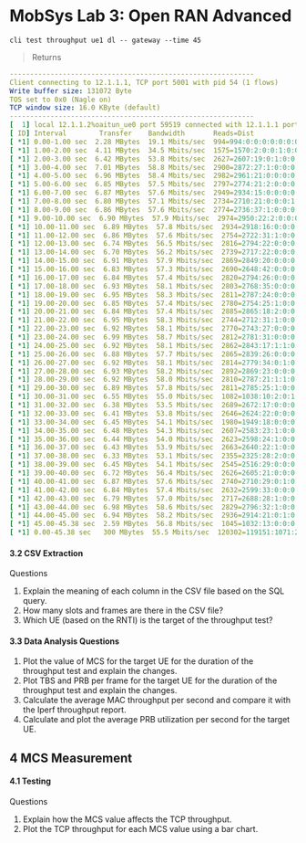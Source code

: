 # MobSys Lab 3: Open RAN Advanced


```
cli test throughput ue1 dl -- gateway --time 45
```
> Returns
```yaml
------------------------------------------------------------
Client connecting to 12.1.1.1, TCP port 5001 with pid 54 (1 flows)
Write buffer size: 131072 Byte
TOS set to 0x0 (Nagle on)
TCP window size: 16.0 KByte (default)
------------------------------------------------------------
[  1] local 12.1.1.2%oaitun_ue0 port 59519 connected with 12.1.1.1 port 5001 (reverse) (sock=3) on 2023-12-06 14:36:04.890 (UTC)
[ ID] Interval        Transfer    Bandwidth       Reads=Dist
[ *1] 0.00-1.00 sec  2.28 MBytes  19.1 Mbits/sec  994=994:0:0:0:0:0:0:0
[ *1] 1.00-2.00 sec  4.11 MBytes  34.5 Mbits/sec  1575=1570:2:0:0:1:0:0:2
[ *1] 2.00-3.00 sec  6.42 MBytes  53.8 Mbits/sec  2627=2607:19:0:1:0:0:0:0
[ *1] 3.00-4.00 sec  7.01 MBytes  58.8 Mbits/sec  2900=2872:27:1:0:0:0:0:0
[ *1] 4.00-5.00 sec  6.96 MBytes  58.4 Mbits/sec  2982=2961:21:0:0:0:0:0:0
[ *1] 5.00-6.00 sec  6.85 MBytes  57.5 Mbits/sec  2797=2774:21:2:0:0:0:0:0
[ *1] 6.00-7.00 sec  6.87 MBytes  57.6 Mbits/sec  2949=2934:15:0:0:0:0:0:0
[ *1] 7.00-8.00 sec  6.80 MBytes  57.1 Mbits/sec  2734=2710:21:0:0:0:1:0:2
[ *1] 8.00-9.00 sec  6.86 MBytes  57.6 Mbits/sec  2774=2736:37:1:0:0:0:0:0
[ *1] 9.00-10.00 sec  6.90 MBytes  57.9 Mbits/sec  2974=2950:22:2:0:0:0:0:0
[ *1] 10.00-11.00 sec  6.89 MBytes  57.8 Mbits/sec  2934=2918:16:0:0:0:0:0:0
[ *1] 11.00-12.00 sec  6.86 MBytes  57.6 Mbits/sec  2754=2722:31:1:0:0:0:0:0
[ *1] 12.00-13.00 sec  6.74 MBytes  56.5 Mbits/sec  2816=2794:22:0:0:0:0:0:0
[ *1] 13.00-14.00 sec  6.70 MBytes  56.2 Mbits/sec  2739=2717:22:0:0:0:0:0:0
[ *1] 14.00-15.00 sec  6.91 MBytes  57.9 Mbits/sec  2869=2849:20:0:0:0:0:0:0
[ *1] 15.00-16.00 sec  6.83 MBytes  57.3 Mbits/sec  2690=2648:42:0:0:0:0:0:0
[ *1] 16.00-17.00 sec  6.84 MBytes  57.4 Mbits/sec  2820=2794:26:0:0:0:0:0:0
[ *1] 17.00-18.00 sec  6.93 MBytes  58.1 Mbits/sec  2803=2768:35:0:0:0:0:0:0
[ *1] 18.00-19.00 sec  6.95 MBytes  58.3 Mbits/sec  2811=2787:24:0:0:0:0:0:0
[ *1] 19.00-20.00 sec  6.85 MBytes  57.4 Mbits/sec  2780=2754:25:1:0:0:0:0:0
[ *1] 20.00-21.00 sec  6.84 MBytes  57.4 Mbits/sec  2885=2865:18:2:0:0:0:0:0
[ *1] 21.00-22.00 sec  6.95 MBytes  58.3 Mbits/sec  2744=2712:31:1:0:0:0:0:0
[ *1] 22.00-23.00 sec  6.92 MBytes  58.1 Mbits/sec  2770=2743:27:0:0:0:0:0:0
[ *1] 23.00-24.00 sec  6.99 MBytes  58.7 Mbits/sec  2812=2781:31:0:0:0:0:0:0
[ *1] 24.00-25.00 sec  6.92 MBytes  58.1 Mbits/sec  2862=2843:17:1:1:0:0:0:0
[ *1] 25.00-26.00 sec  6.88 MBytes  57.7 Mbits/sec  2865=2839:26:0:0:0:0:0:0
[ *1] 26.00-27.00 sec  6.92 MBytes  58.1 Mbits/sec  2814=2779:34:0:1:0:0:0:0
[ *1] 27.00-28.00 sec  6.93 MBytes  58.2 Mbits/sec  2892=2869:23:0:0:0:0:0:0
[ *1] 28.00-29.00 sec  6.92 MBytes  58.0 Mbits/sec  2810=2787:21:1:1:0:0:0:0
[ *1] 29.00-30.00 sec  6.89 MBytes  57.8 Mbits/sec  2811=2785:25:1:0:0:0:0:0
[ *1] 30.00-31.00 sec  6.55 MBytes  55.0 Mbits/sec  1082=1038:10:2:0:1:1:1:29
[ *1] 31.00-32.00 sec  6.38 MBytes  53.5 Mbits/sec  2689=2672:17:0:0:0:0:0:0
[ *1] 32.00-33.00 sec  6.41 MBytes  53.8 Mbits/sec  2646=2624:22:0:0:0:0:0:0
[ *1] 33.00-34.00 sec  6.45 MBytes  54.1 Mbits/sec  1980=1949:18:0:0:0:1:0:12
[ *1] 34.00-35.00 sec  6.48 MBytes  54.3 Mbits/sec  2607=2583:23:1:0:0:0:0:0
[ *1] 35.00-36.00 sec  6.44 MBytes  54.0 Mbits/sec  2623=2598:24:1:0:0:0:0:0
[ *1] 36.00-37.00 sec  6.43 MBytes  53.9 Mbits/sec  2663=2640:22:1:0:0:0:0:0
[ *1] 37.00-38.00 sec  6.33 MBytes  53.1 Mbits/sec  2355=2325:28:2:0:0:0:0:0
[ *1] 38.00-39.00 sec  6.45 MBytes  54.1 Mbits/sec  2545=2516:29:0:0:0:0:0:0
[ *1] 39.00-40.00 sec  6.72 MBytes  56.4 Mbits/sec  2626=2605:21:0:0:0:0:0:0
[ *1] 40.00-41.00 sec  6.87 MBytes  57.6 Mbits/sec  2740=2710:29:0:1:0:0:0:0
[ *1] 41.00-42.00 sec  6.84 MBytes  57.4 Mbits/sec  2632=2599:33:0:0:0:0:0:0
[ *1] 42.00-43.00 sec  6.79 MBytes  57.0 Mbits/sec  2717=2688:28:1:0:0:0:0:0
[ *1] 43.00-44.00 sec  6.98 MBytes  58.6 Mbits/sec  2829=2796:32:1:0:0:0:0:0
[ *1] 44.00-45.00 sec  6.94 MBytes  58.2 Mbits/sec  2936=2914:21:0:1:0:0:0:0
[ *1] 45.00-45.38 sec  2.59 MBytes  56.8 Mbits/sec  1045=1032:13:0:0:0:0:0:0
[ *1] 0.00-45.38 sec   300 MBytes  55.5 Mbits/sec  120302=119151:1071:23:6:2:3:1:45
```

####  3.2 CSV Extraction

Questions
1. Explain the meaning of each column in the CSV file based on the SQL query.
2. How many slots and frames are there in the CSV file?
3. Which UE (based on the RNTI) is the target of the throughput test?

####  3.3 Data Analysis Questions

1. Plot the value of MCS for the target UE for the duration of the throughput test and explain the changes.
2. Plot TBS and PRB per frame for the target UE for the duration of the throughput test and explain the changes.
3. Calculate the average MAC throughput per second and compare it with the Iperf throughput report.
4. Calculate and plot the average PRB utilization per second for the target UE.

## 4 MCS Measurement

#### 4.1 Testing

Questions
1. Explain how the MCS value affects the TCP throughput.
2. Plot the TCP throughput for each MCS value using a bar chart.



